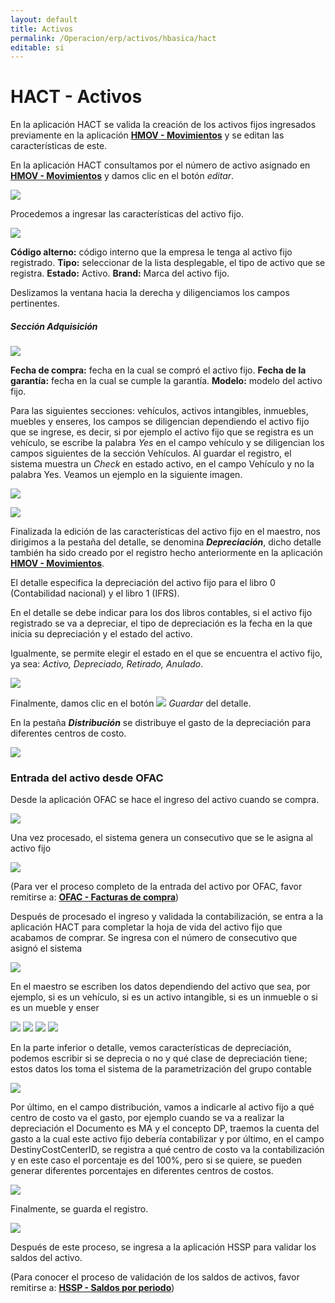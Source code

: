```yaml
---
layout: default
title: Activos
permalink: /Operacion/erp/activos/hbasica/hact
editable: si
---
```


# HACT - Activos

En la aplicación HACT se valida la creación de los activos fijos ingresados previamente en la aplicación [**HMOV - Movimientos**](http://docs.oasiscom.com/Operacion/erp/activos/hmovimient/hmov) y se editan las características de este.

En la aplicación HACT consultamos por el número de activo asignado en [**HMOV - Movimientos**](http://docs.oasiscom.com/Operacion/erp/activos/hmovimient/hmov) y damos clic en el botón _editar_.

![](hact.png)

Procedemos a ingresar las características del activo fijo.

![](hact1.png)

**Código alterno:** código interno que la empresa le tenga al activo fijo registrado.
**Tipo:** seleccionar de la lista desplegable, el tipo de activo que se registra.
**Estado:** Activo.
**Brand:** Marca del activo fijo.

Deslizamos la ventana hacia la derecha y diligenciamos los campos pertinentes.

##### Sección Adquisición

![](hact2.png)

**Fecha de compra:** fecha en la cual se compró el activo fijo.
**Fecha de la garantía:** fecha en la cual se cumple la garantía.
**Modelo:** modelo del activo fijo.

Para las siguientes secciones: vehículos, activos intangibles, inmuebles, muebles y enseres, los campos se diligencian dependiendo el activo fijo que se ingrese, es decir, si por ejemplo el activo fijo que se registra es un vehículo, se escribe la palabra *Yes* en el campo vehículo y se diligencian los campos siguientes de la sección Vehículos. Al guardar el registro, el sistema muestra un *Check* en estado activo, en el campo Vehículo y no la palabra Yes. Veamos un ejemplo en la siguiente imagen.

![](hact3.png)

![](hact4.png)

Finalizada la edición de las características del activo fijo en el maestro, nos dirigimos a la pestaña del detalle, se denomina **_Depreciación_**, dicho detalle también ha sido creado por el registro hecho anteriormente en la aplicación  [**HMOV - Movimientos**](http://docs.oasiscom.com/Operacion/erp/activos/hmovimient/hmov).

El detalle especifica la depreciación del activo fijo para el libro 0 (Contabilidad nacional) y el libro 1 (IFRS).

En el detalle se debe indicar para los dos libros contables, si el activo fijo registrado se va a depreciar, el tipo de depreciación es la fecha en la que inicia su depreciación y el estado del activo.

Igualmente, se permite elegir el estado en el que se encuentra el activo fijo, ya sea: _Activo, Depreciado, Retirado, Anulado_.

![](hact5.png)

Finalmente, damos clic en el botón ![](hact6.png) _Guardar_ del detalle.

En la pestaña **_Distribución_** se distribuye el gasto de la depreciación para diferentes centros de costo.

![](hact7.png)  

### Entrada del activo desde OFAC  

Desde la aplicación OFAC se hace el ingreso del activo cuando se compra.  

![](hact8.png)  

Una vez procesado, el sistema genera un consecutivo que se le asigna al activo fijo

![](hact9.png)

(Para ver el proceso completo de la entrada del activo por OFAC, favor remitirse a: [**OFAC - Facturas de compra**](http://docs.oasiscom.com/Operacion/scm/compras/ofactura/ofac))

Después de procesado el ingreso y validada la contabilización, se entra a la aplicación HACT para completar la hoja de vida del activo fijo que acabamos de comprar.  Se ingresa con el número de consecutivo que asignó el sistema

![](hact10.png)

En el maestro se escriben los datos dependiendo del activo que sea, por ejemplo, si es un vehículo, si es un activo intangible, si es un inmueble o si es un mueble y enser

![](hact11.png)
![](hact12.png)
![](hact13.png)
![](hact14.png)

En la parte inferior o detalle, vemos características de depreciación, podemos escribir si se deprecia o no y qué clase de depreciación tiene; estos datos los toma el sistema de la parametrización del grupo contable

![](hact15.png)

Por último, en el campo distribución, vamos a indicarle al activo fijo a qué centro de costo va el gasto, por ejemplo cuando se va a realizar la depreciación el Documento es MA y el concepto DP, traemos la cuenta del gasto a la cual este activo fijo debería contabilizar y por último, en el campo DestinyCostCenterID, se registra a qué centro de costo va la contabilización y en este caso el porcentaje es del 100%, pero si se quiere, se pueden generar diferentes porcentajes en diferentes centros de costos.

![](hact16.png)

Finalmente, se guarda el registro.  

![](hact17.png)

Después de este proceso, se ingresa a la aplicación HSSP para validar los saldos del activo.

(Para conocer el proceso de validación de los saldos de activos, favor remitirse a: [**HSSP - Saldos por periodo**](http://docs.oasiscom.com/Operacion/erp/activos/hsaldo/hssp))

